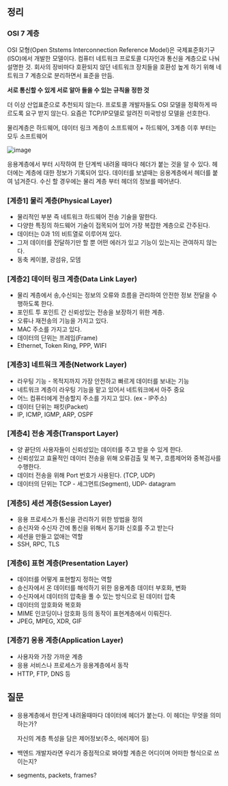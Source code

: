 ## 정리

### OSI  7 계층

OSI 모형(Open Ststems Interconnection Reference Model)은 국제표준화기구(ISO)에서 개발한 모델이다. 컴퓨터 네트워크 프로토콜 디자인과 통신을 계층으로 나눠 설명한 것. 회사의 장비마다 호환되지 않던 네트워크 장치들을 호환성 높게 하기 위해 네트워크 7 계층으로 분리하면서 표준을 만듬.

**서로 통신할 수 있게 서로 알아 들을 수 있는 규칙을 정한 것**

더 이상 산업표준으로 추천되지 않는다. 프로토콜 개발자들도 OSI 모델을 정확하게 따르도록 요구 받지 않는다. 요즘은 TCP/IP모델로 알려진 미국방성 모델을 선호한다.

물리계층은 하드웨어, 데이터 링크 계층이 소프트웨어 + 하드웨어, 3계층 이후 부터는 모두 소프트웨어

![image](https://user-images.githubusercontent.com/63634505/118989642-28d5f480-b9bd-11eb-9aa0-d38bfff2a7e2.png)

응용계층에서 부터 시작하여 한 단계씩 내려올 때마다 헤더가 붙는 것을 알 수 있다. 헤더에는 계층에 대한 정보가 기록되어 있다. 데이터를 보낼때는 응용계층에서 헤더를 붙여 넘겨준다. 수신 할 경우에는 물리 계층 부터 헤더의 정보를 떼어낸다.

### [계층1] 물리 계층(Physical Layer)

- 물리적인 부분 즉 네트워크 하드웨어 전송 기술을 말한다.
- 다양한 특징의 하드웨어 기술이 접목되어 있어 가장 복잡한 계층으로 간주된다.
- 데이터는 0과 1의 비트열로 이루어져 있다.
- 그저 데이터를 전달하기만 할 뿐 어떤 에러가 있고 기능이 있는지는 관여하지 않는다.
- 동축 케이블, 광섬유, 모뎀

### [계층2] 데이터 링크 계층(Data Link Layer)

- 물리 계층에서 송,수신되는 정보의 오류와 흐름을 관리하여 안전한 정보 전달을 수행하도록 한다.
- 포인트 투 포인트 간 신뢰성있는 전송을 보장하기 위한 계층.
- 오류나 재전송의 기능을 가지고 있다.
- MAC 주소를 가지고 있다.
- 데이터의 단위는 프레임(Frame)
- Ethernet, Token Ring, PPP, WIFI

### [계층3] 네트워크 계층(Network Layer)

- 라우팅 기능 - 목적지까지 가장 안전하고 빠르게 데이터를 보내는 기능
- 네트워크 계층이 라우팅 기능을 맡고 있어서 네트워크에서 아주 중요
- 어느 컴퓨터에게 전송할지 주소를 가지고 있다. (ex - IP주소)
- 데이터 단위는 패킷(Packet)
- IP, ICMP, IGMP, ARP, OSPF

### [계층4] 전송 계층(Transport Layer)

- 양 끝단의 사용자들이 신뢰성있는 데이터를 주고 받을 수 있게 한다.
- 신뢰성있고 효율적인 데이터 전송을 위해 오류검출 및 복구, 흐름제어와 중복검사를 수행한다.
- 데이터 전송을 위해 Port 번호가 사용된다. (TCP, UDP)
- 데이터의 단위는 TCP - 세그먼트(Segment), UDP- datagram

### [계층5] 세션 계층(Session Layer)

- 응용 프로세스가 통신을 관리하기 위한 방법을 정의
- 송신자와 수신자 간에 통신을 위해서 동기화 신호를 주고 받는다
- 세션을 만들고 없애는 역할
- SSH, RPC, TLS

### [계층6] 표현 계층(Presentation Layer)

- 데이터를 어떻게 표현할지 정하는 역할
- 송신자에서 온 데이터를 해석하기 위한 응용계층 데이터 부호화, 변화
- 수신자에서 데이터의 압축을 풀 수 있는 방식으로 된 데이터 압축
- 데이터의 암호화와 복호화
- MIME 인코딩이나 암호화 등의 동작이 표현계층에서 이뤄진다.
- JPEG, MPEG, XDR, GIF

### [계층7] 응용 계층(Application Layer)

- 사용자와 가장 가까운 계층
- 응용 서비스나 프로세스가 응용계층에서 동작
- HTTP, FTP, DNS 등

## 질문

- 응용계층에서 한단계 내려올때마다 데이터에 헤더가 붙는다. 이 헤더는 무엇을 의미하는가?

  자신의 계층 특성을 담은 제어정보(주소, 에러제어 등)

- 백엔드 개발자라면 우리가 중점적으로 봐야할 계층은 어디이며 어떠한 형식으로 쓰이는지?
- segments, packets, frames?